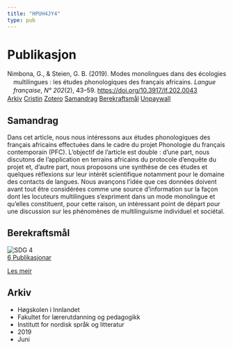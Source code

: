 ```yaml
---
title: "HPUH4JY4"
type: pub
---
```

<h1>Publikasjon</h1>
<article id="csl-bib-container-HPUH4JY4" class="csl-bib-container">
  <div class="csl-bib-body" style="line-height: 1.35; padding-left: 1em; text-indent:-1em;">
  <div class="csl-entry">Nimbona, G., &amp; Steien, G. B. (2019). Modes monolingues dans des &#xE9;cologies multilingues&#xA0;: les &#xE9;tudes phonologiques des fran&#xE7;ais africains. <i>Langue fran&#xE7;aise</i>, <i>N&#xB0; 202</i>(2), 43&#x2013;59. <a href="https://doi.org/10.3917/lf.202.0043">https://doi.org/10.3917/lf.202.0043</a></div>
</div>
  <div class="csl-bib-buttons">
    <a href="#taxonomy-article-HPUH4JY4" class="csl-bib-button">Arkiv</a>
    <a href="https://app.cristin.no/results/show.jsf?id=1702129" alt="Cristin URL" class="csl-bib-button">Cristin</a>
    <a href="http://zotero.org/groups/5402882/items/HPUH4JY4" alt="Zotero URL" class="csl-bib-button">Zotero</a>
    <a href="#abstract-article-HPUH4JY4" class="csl-bib-button">Samandrag</a>
    <a href="#sdg-article-HPUH4JY4" class="csl-bib-button">Berekraftsmål</a>
    <a href="https://www.duo.uio.no/bitstream/10852/74818/2/lf_202-43.pdf" class="csl-bib-button">Unpaywall</a>
  </div>
  <div id="csl-bib-meta-container-HPUH4JY4"></div>
</article>
<div id="csl-bib-meta-HPUH4JY4" class="csl-bib-meta">
  <article id="abstract-article-HPUH4JY4" class="abstract-article">
    <h1>Samandrag</h1>
    Dans cet article, nous nous intéressons aux études phonologiques des français africains effectuées dans le cadre du projet Phonologie du français contemporain (PFC). L’objectif de l’article est double : d’une part, nous discutons de l’application en terrains africains du protocole d’enquête du projet et, d’autre part, nous proposons une synthèse de ces études et quelques réflexions sur leur intérêt scientifique notamment pour le domaine des contacts de langues. Nous avançons l’idée que ces données doivent avant tout être considérées comme une source d’information sur la façon dont les locuteurs multilingues s’expriment dans un mode monolingue et qu’elles constituent, pour cette raison, un intéressant point de départ pour une discussion sur les phénomènes de multilinguisme individuel et sociétal.
  </article>
  <article id="sdg-article-HPUH4JY4" class="sdg-article">
    <h1>Berekraftsmål</h1>
    <div class="sdg-container"><div id="sdg4" class="sdg"> <img src="{{< params subfolder >}}images/sdg/sdg04_no.png" class="image" alt="SDG 4"> <div class="sdg-overlay"> <a href="{{< params subfolder >}}no/archive/?sdg=4#archive" class="sdg-publication-count"><span>6</span> Publikasjonar</a> <p><a href="NA" class="sdg-read-more">Les meir</a></p> </div> </div></div>
  </article>
  <article id="taxonomy-article-HPUH4JY4" class="taxonomy-article">
    <h1>Arkiv</h1>
    <ul>
      <li>Høgskolen i Innlandet</li>
      <li>Fakultet for lærerutdanning og pedagogikk</li>
      <li>Institutt for nordisk språk og litteratur</li>
      <li>2019</li>
      <li>Juni</li>
    </ul>
  </article>
</div>
